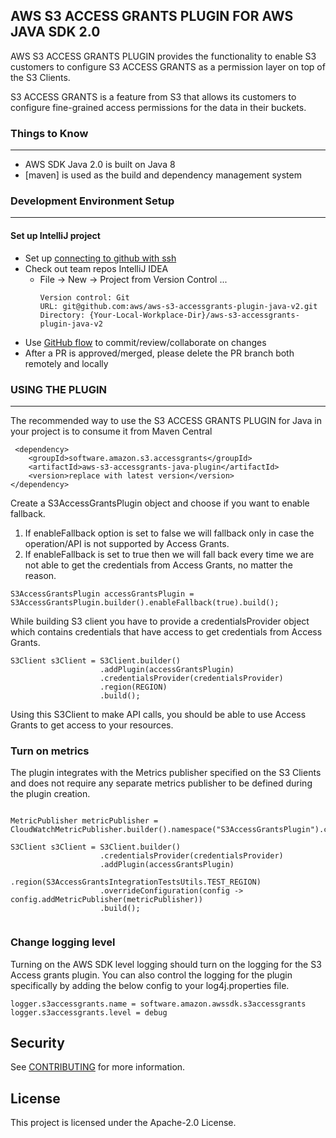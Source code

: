 ## AWS S3 ACCESS GRANTS PLUGIN FOR AWS JAVA SDK 2.0

AWS S3 ACCESS GRANTS PLUGIN provides the functionality to enable S3 customers to configure S3 ACCESS GRANTS as a permission layer on top of the S3 Clients.

S3 ACCESS GRANTS is a feature from S3 that allows its customers to configure fine-grained access permissions for the data in their buckets.

### Things to Know

---

* AWS SDK Java 2.0 is built on Java 8
* [maven] is used as the build and dependency management system

### Development Environment Setup

---
#### Set up IntelliJ project
* Set up [connecting to github with ssh](https://docs.github.com/en/authentication/connecting-to-github-with-ssh)
* Check out team repos IntelliJ IDEA
    - File → New → Project from Version Control ...
      ```
      Version control: Git
      URL: git@github.com:aws/aws-s3-accessgrants-plugin-java-v2.git
      Directory: {Your-Local-Workplace-Dir}/aws-s3-accessgrants-plugin-java-v2
      ```
* Use [GitHub flow](https://docs.github.com/en/get-started/quickstart/github-flow) to commit/review/collaborate on changes
* After a PR is approved/merged, please delete the PR branch both remotely and locally



### USING THE PLUGIN

---

The recommended way to use the S3 ACCESS GRANTS PLUGIN for Java in your project is to consume it from Maven Central


```
 <dependency>
    <groupId>software.amazon.s3.accessgrants</groupId>
    <artifactId>aws-s3-accessgrants-java-plugin</artifactId>
    <version>replace with latest version</version>
</dependency>
```

Create a S3AccessGrantsPlugin object and choose if you want to enable fallback.
1.  If enableFallback option is set to false we will fallback only in case the operation/API is not supported by Access Grants.
2.  If enableFallback is set to true then we will fall back every time we are not able to get the credentials from Access Grants, no matter the reason.


```
S3AccessGrantsPlugin accessGrantsPlugin = S3AccessGrantsPlugin.builder().enableFallback(true).build();
```

While building S3 client you have to provide a credentialsProvider object which contains credentials that have access to get credentials from Access Grants.

````
S3Client s3Client = S3Client.builder()
                    .addPlugin(accessGrantsPlugin)
                    .credentialsProvider(credentialsProvider)
                    .region(REGION)
                    .build();
````

Using this S3Client to make API calls, you should be able to use Access Grants to get access to your resources.

### Turn on metrics

The plugin integrates with the Metrics publisher specified on the S3 Clients and does not require any separate metrics publisher to be defined during the plugin creation.


```

MetricPublisher metricPublisher = CloudWatchMetricPublisher.builder().namespace("S3AccessGrantsPlugin").cloudWatchClient(CloudWatchAsyncClient.builder().region(S3AccessGrantsIntegrationTestsUtils.TEST_REGION).credentialsProvider(credentialsProvider).build()).build();

S3Client s3Client = S3Client.builder()
                    .credentialsProvider(credentialsProvider)
                    .addPlugin(accessGrantsPlugin)
                    .region(S3AccessGrantsIntegrationTestsUtils.TEST_REGION)
                    .overrideConfiguration(config -> config.addMetricPublisher(metricPublisher))
                    .build();
            
```

### Change logging level

Turning on the AWS SDK level logging should turn on the logging for the S3 Access grants plugin. You can also control the logging for the plugin specifically by adding the below config to your log4j.properties file.

```
logger.s3accessgrants.name = software.amazon.awssdk.s3accessgrants
logger.s3accessgrants.level = debug
```

## Security

See [CONTRIBUTING](CONTRIBUTING.md#security-issue-notifications) for more information.

## License

This project is licensed under the Apache-2.0 License.

